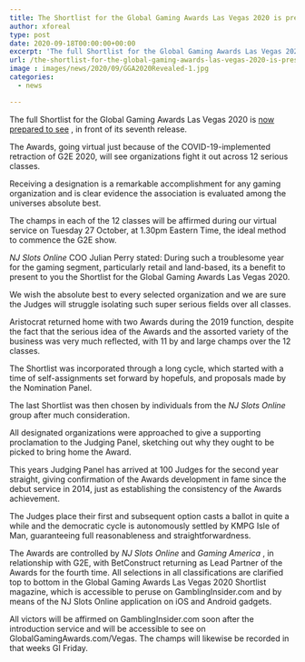 ```yaml
---
title: The Shortlist for the Global Gaming Awards Las Vegas 2020 is presently available
author: xforeal 
type: post
date: 2020-09-18T00:00:00+00:00
excerpt: 'The full Shortlist for the Global Gaming Awards Las Vegas 2020 is presently prepared to see, in front of its seventh edition '
url: /the-shortlist-for-the-global-gaming-awards-las-vegas-2020-is-presently-available/
image : images/news/2020/09/GGA2020Revealed-1.jpg
categories:
  - news

---
```

The full Shortlist for the Global Gaming Awards Las Vegas 2020 is [now prepared to see][1] , in front of its seventh release. 

The Awards, going virtual just because of the COVID-19-implemented retraction of G2E 2020, will see organizations fight it out across 12 serious classes. 

Receiving a designation is a remarkable accomplishment for any gaming organization and is clear evidence the association is evaluated among the universes absolute best. 

The champs in each of the 12 classes will be affirmed during our virtual service on Tuesday 27 October, at 1.30pm Eastern Time, the ideal method to commence the G2E show. 

_NJ Slots Online_ COO Julian Perry stated: During such a troublesome year for the gaming segment, particularly retail and land-based, its a benefit to present to you the Shortlist for the Global Gaming Awards Las Vegas 2020. 

We wish the absolute best to every selected organization and we are sure the Judges will struggle isolating such super serious fields over all classes. 

Aristocrat returned home with two Awards during the 2019 function, despite the fact that the serious idea of the Awards and the assorted variety of the business was very much reflected, with 11 by and large champs over the 12 classes. 

The Shortlist was incorporated through a long cycle, which started with a time of self-assignments set forward by hopefuls, and proposals made by the Nomination Panel. 

The last Shortlist was then chosen by individuals from the _NJ Slots Online_ group after much consideration. 

All designated organizations were approached to give a supporting proclamation to the Judging Panel, sketching out why they ought to be picked to bring home the Award. 

This years Judging Panel has arrived at 100 Judges for the second year straight, giving confirmation of the Awards development in fame since the debut service in 2014, just as establishing the consistency of the Awards achievement. 

The Judges place their first and subsequent option casts a ballot in quite a while and the democratic cycle is autonomously settled by KMPG Isle of Man, guaranteeing full reasonableness and straightforwardness. 

The Awards are controlled by _NJ Slots Online_ and _Gaming America_ , in relationship with G2E, with BetConstruct returning as Lead Partner of the Awards for the fourth time. All selections in all classifications are clarified top to bottom in the Global Gaming Awards Las Vegas 2020 Shortlist magazine, which is accessible to peruse on GamblingInsider.com and by means of the NJ Slots Online application on iOS and Android gadgets. 

All victors will be affirmed on GamblingInsider.com soon after the introduction service and will be accessible to see on GlobalGamingAwards.com/Vegas. The champs will likewise be recorded in that weeks GI Friday.

 [1]: #